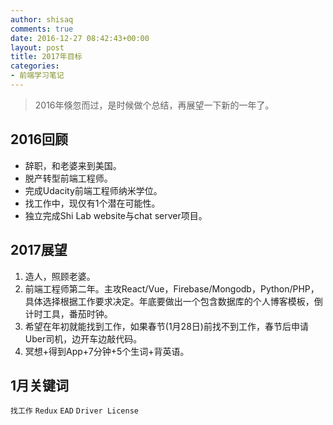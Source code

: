 ```yaml
---
author: shisaq
comments: true
date: 2016-12-27 08:42:43+00:00
layout: post
title: 2017年目标
categories:
- 前端学习笔记
---
```


> 2016年倏忽而过，是时候做个总结，再展望一下新的一年了。

## 2016回顾

 * 辞职，和老婆来到美国。
 * 脱产转型前端工程师。
 * 完成Udacity前端工程师纳米学位。
 * 找工作中，现仅有1个潜在可能性。
 * 独立完成Shi Lab website与chat server项目。

## 2017展望

 1. 造人，照顾老婆。
 2. 前端工程师第二年。主攻React/Vue，Firebase/Mongodb，Python/PHP，具体选择根据工作要求决定。年底要做出一个包含数据库的个人博客模板，倒计时工具，番茄时钟。
 3. 希望在年初就能找到工作，如果春节(1月28日)前找不到工作，春节后申请Uber司机，边开车边敲代码。
 4. 冥想+得到App+7分钟+5个生词+背英语。

## 1月关键词
`找工作` `Redux` `EAD` `Driver License`